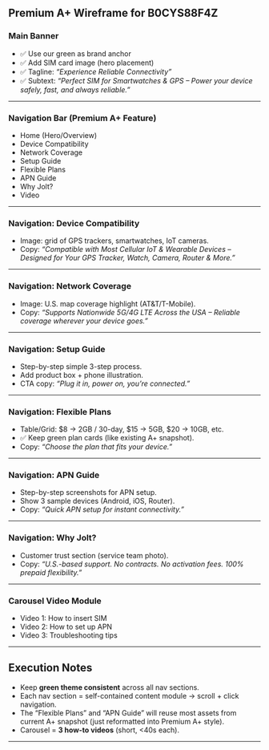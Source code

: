 ## **Premium A+ Wireframe for B0CYS88F4Z**

### **Main Banner**

* ✅ Use our green as brand anchor
* ✅ Add SIM card image (hero placement)
* ✅ Tagline: *“Experience Reliable Connectivity”*
* ✅ Subtext: *“Perfect SIM for Smartwatches & GPS – Power your device safely, fast, and always reliable.”*

---

### **Navigation Bar (Premium A+ Feature)**

* Home (Hero/Overview)
* Device Compatibility
* Network Coverage
* Setup Guide
* Flexible Plans
* APN Guide
* Why Jolt?
* Video

---

### **Navigation: Device Compatibility**

* Image: grid of GPS trackers, smartwatches, IoT cameras.
* Copy: *“Compatible with Most Cellular IoT & Wearable Devices – Designed for Your GPS Tracker, Watch, Camera, Router & More.”*

---

### **Navigation: Network Coverage**

* Image: U.S. map coverage highlight (AT\&T/T-Mobile).
* Copy: *“Supports Nationwide 5G/4G LTE Across the USA – Reliable coverage wherever your device goes.”*

---

### **Navigation: Setup Guide**

* Step-by-step simple 3-step process.
* Add product box + phone illustration.
* CTA copy: *“Plug it in, power on, you’re connected.”*

---

### **Navigation: Flexible Plans**

* Table/Grid: \$8 → 2GB / 30-day, \$15 → 5GB, \$20 → 10GB, etc.
* ✅ Keep green plan cards (like existing A+ snapshot).
* Copy: *“Choose the plan that fits your device.”*

---

### **Navigation: APN Guide**

* Step-by-step screenshots for APN setup.
* Show 3 sample devices (Android, iOS, Router).
* Copy: *“Quick APN setup for instant connectivity.”*

---

### **Navigation: Why Jolt?**

* Customer trust section (service team photo).
* Copy: *“U.S.-based support. No contracts. No activation fees. 100% prepaid flexibility.”*

---

### **Carousel Video Module**

* Video 1: How to insert SIM
* Video 2: How to set up APN
* Video 3: Troubleshooting tips

---

## **Execution Notes**

* Keep **green theme consistent** across all nav sections.
* Each nav section = self-contained content module → scroll + click navigation.
* The “Flexible Plans” and “APN Guide” will reuse most assets from current A+ snapshot (just reformatted into Premium A+ style).
* Carousel = **3 how-to videos** (short, <40s each).

---
